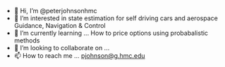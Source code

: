 - 👋 Hi, I’m @peterjohnsonhmc
- 👀 I’m interested in state estimation for self driving cars and aerospace Guidance, Navigation & Control
- 🌱 I’m currently learning ... How to price options using probabalistic methods
- 💞️ I’m looking to collaborate on ...
- 📫 How to reach me ... pjohnson@g.hmc.edu

<!---
peterjohnsonhmc/peterjohnsonhmc is a ✨ special ✨ repository because its `README.md` (this file) appears on your GitHub profile.
You can click the Preview link to take a look at your changes.
--->
